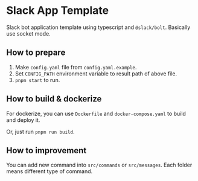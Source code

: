 # Slack App Template

Slack bot application template using typescript and `@slack/bolt`.
Basically use socket mode.

## How to prepare

1. Make `config.yaml` file from `config.yaml.example`. 
2. Set `CONFIG_PATH` environment variable to result path of above file.
3. `pnpm start` to run.

## How to build & dockerize

For dockerize, you can use `Dockerfile` and `docker-compose.yaml` to build and deploy it.

Or, just run `pnpm run build`.

## How to improvement

You can add new command into `src/commands` or `src/messages`.
Each folder means different type of command.


